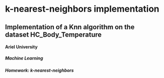 # k-nearest-neighbors implementation
## Implementation of a Knn algorithm on the dataset HC_Body_Temperature

<h4>Ariel University</h4>
<h5>Machine Learning</h5>
<h5>Homework: k-nearest-neighbors</h5>
